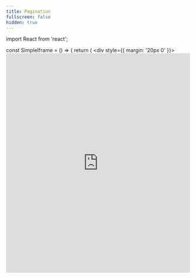 ```yaml
---
title: Pagination
fullscreen: false
hidden: true
---
```

import React from 'react';

const SimpleIframe = () => {
  return (
    <div style={{ margin: '20px 0' }}>
      <iframe
        src="https://snapshots.raintank.io/dashboard/snapshot/TWq2oCPxUcZfrldh6dnVHJQoZJWh5lX2"
        width="100%"
        height="600"
        frameBorder="0"
        title="Grafana Snapshot"
      />
    </div>
  );
};

export default SimpleIframe;
